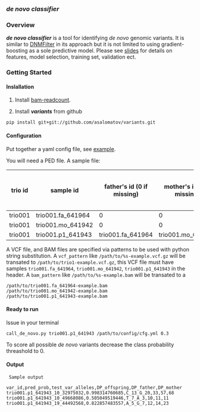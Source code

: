 ### *de novo classifier*

### Overview

**_de novo classifier_** is a tool for identifying *de novo* genomic variants. It is 
similar to [DNMFilter](http://www.ncbi.nlm.nih.gov/pubmed/24618463) in its approach but it is
not limited to using gradient-boosting as a sole predictive model. Please see [slides](https://www.dropbox.com/s/ico6qo6pe0zanqe/denovo_filt_IT_20160520.pptx?dl=0) for details on features, model selection, training set, validation ect.

### Getting Started

#### Inslallation

1. Install [bam-readcount](https://github.com/genome/bam-readcount).

2. Install **_variants_** from github 
```
pip install git+git://github.com/asalomatov/variants.git
```
    
#### Configuration

Put together a yaml config file, see 
[example](https://github.com/asalomatov/variants/blob/master/variants/denovo_classifier_config/cfg.yml).
    
You will need a PED file. A sample file:

trio id | sample id | father's id (0 if missing) | mother's id (0 if missing) | sex 1-male 2-female | phenotype 1-unaffected 2-affected |
------- | --------- | -------------------------- | -------------------------- | ------------------- | --------------------------------- |
trio001 | trio001.fa_641964 |  0 |      0 |      1 |      1 |
trio001 | trio001.mo_641942 |  0 |      0 |      2 |      1 |
trio001 | trio001.p1_641943 |  trio001.fa_641964 |      trio001.mo_641942 |      1 |      2 |

A VCF file, and BAM files are specified via patterns to be used with python string substitution.
A `vcf_pattern` like `/path/to/%s-example.vcf.gz` will be transated to `/path/to/trio1-example.vcf.gz`,
this VCF file must have samples `trio001.fa_641964`, `trio001.mo_641942`, `trio001.p1_641943` in the header.
A `bam_pattern` like `/path/to/%s-example.bam` will be transated to a 

```
/path/to/trio001.fa_641964-example.bam
/path/to/trio001.mo_641942-example.bam
/path/to/trio001.p1_641943-example.bam
```

#### Ready to run

Issue in your terminal
```
call_de_novo.py trio001.p1_641943 /path/to/config/cfg.yml 0.3 
```   

To score all possible *de novo* variants decrease the class probability threashold to 0.

#### Output

     Sample output

```
var_id,pred_prob,test_var_alleles,DP_offspring,DP_father,DP_mother
trio001.p1_641943_10_32975032,0.998314760685,C_13_G_20,33,57,68
trio001.p1_641943_10_49668086,0.505049519446,T_7_A_3,10,11,11
trio001.p1_641943_19_44492568,0.822857483557,A_5_G_7,12,14,23
```
